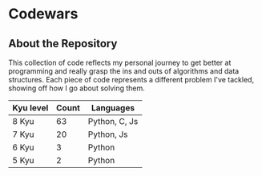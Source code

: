 # Codewars

## About the Repository
This collection of code reflects my personal journey to get better at programming and really grasp the ins and outs of algorithms and data structures. Each piece of code represents a different problem I've tackled, showing off how I go about solving them.

| Kyu level | Count | Languages |
|-----------------|-----------------|-----------------   |
|       8 Kyu     |       63        |   Python, C, Js    |
|       7 Kyu     |       20        |   Python, Js       |
|       6 Kyu     |       3         |   Python           | 
|       5 Kyu     |       2         |   Python           | 
